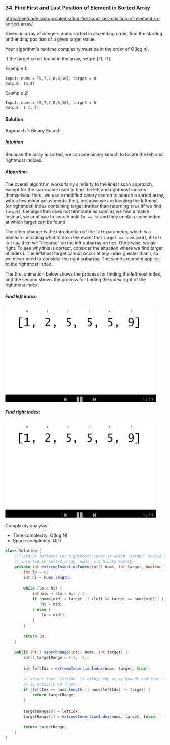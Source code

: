 ### 34. Find First and Last Position of Element in Sorted Array

https://leetcode.com/problems/find-first-and-last-position-of-element-in-sorted-array/

Given an array of integers nums sorted in ascending order, find the starting and ending position of a given target value.

Your algorithm's runtime complexity must be in the order of O(log n).

If the target is not found in the array, return [-1, -1].

Example 1:
```
Input: nums = [5,7,7,8,8,10], target = 8
Output: [3,4]
```
Example 2:
```
Input: nums = [5,7,7,8,8,10], target = 6
Output: [-1,-1]
```

#### Solution

Approach 1: Binary Search
##### Intuition

Because the array is sorted, we can use binary search to locate the left and rightmost indices.

##### Algorithm

The overall algorithm works fairly similarly to the linear scan approach, except for the subroutine used to find the left and rightmost indices themselves. Here, we use a modified binary search to search a sorted array, with a few minor adjustments. First, because we are locating the leftmost (or rightmost) index containing target (rather than returning `true` iff we find `target`), the algorithm does not terminate as soon as we find a match. Instead, we continue to search until `lo == hi` and they contain some index at which target can be found.

The other change is the introduction of the `left` parameter, which is a boolean indicating what to do in the event that `target == nums[mid]`; if `left` is `true`, then we "recurse" on the left subarray on ties. Otherwise, we go right. To see why this is correct, consider the situation where we find target at index i. The leftmost target cannot occur at any index greater than i, so we never need to consider the right subarray. The same argument applies to the rightmost index.

The first animation below shows the process for finding the leftmost index, and the second shows the process for finding the index right of the rightmost index.
##### Find left index:
![](./res/range_left.gif)

##### Find right index:
![](./res/range_right.gif)

Complexity analysis:
- Time complexity: O(log N)
- Space complexity: O(1)

```java
class Solution {
    // returns leftmost (or rightmost) index at which `target` should be
    // inserted in sorted array `nums` via binary search.
    private int extremeInsertionIndex(int[] nums, int target, boolean left) {
        int lo = 0;
        int hi = nums.length;

        while (lo < hi) {
            int mid = (lo + hi) / 2;
            if (nums[mid] > target || (left && target == nums[mid])) {
                hi = mid;
            } else {
                lo = mid+1;
            }
        }

        return lo;
    }

    public int[] searchRange(int[] nums, int target) {
        int[] targetRange = {-1, -1};

        int leftIdx = extremeInsertionIndex(nums, target, true);

        // assert that `leftIdx` is within the array bounds and that `target`
        // is actually in `nums`.
        if (leftIdx == nums.length || nums[leftIdx] != target) {
            return targetRange;
        }

        targetRange[0] = leftIdx;
        targetRange[1] = extremeInsertionIndex(nums, target, false) - 1;

        return targetRange;
    }
}
```